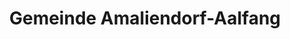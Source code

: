 ---
title: Gemeinde Amaliendorf-Aalfang
url: /gemeinde-amaliendorf-aalfang/
latitude: 48.833
longitude: 15.092
---